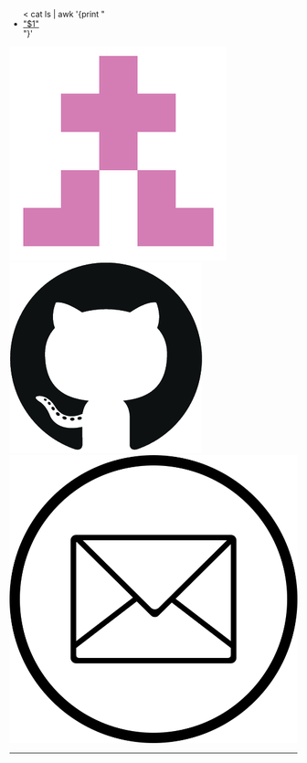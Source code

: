 <div class="tabs is-centered">
<ul>
< cat ls | awk '{print "<li><a href=\""$2"\">"$1"</a></li>"}'
</ul>
</div>

<div class='page'>
<a target='_blank' href='./taglibro/'><img class='icon' src='resources/img/identicon.png'></a>
<a target='_blank' href='https://github.com/cympfh'><img class='icon' src='resources/img/GitHub-Mark.png'></a>
<a target='_blank' href='mailto:cympfh@gmail.com'><img class='icon' src='resources/img/mail.png'></a>
</div>

<hr/>
<script src="resources/js/search.js"></script>
